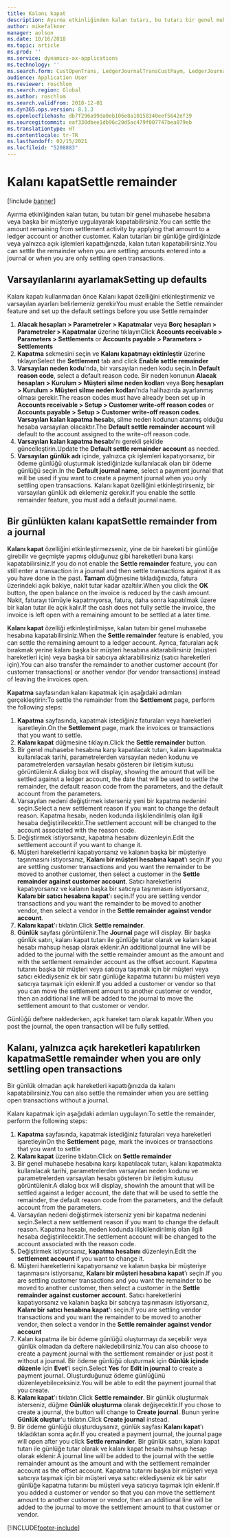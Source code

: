 ```yaml
---
title: Kalanı kapat
description: Ayırma etkinliğinden kalan tutarı, bu tutarı bir genel muhasebe hesabına uygulayarak kapatabilirsiniz.
author: mikefalkner
manager: aolson
ms.date: 10/16/2018
ms.topic: article
ms.prod: ''
ms.service: dynamics-ax-applications
ms.technology: ''
ms.search.form: CustOpenTrans, LedgerJournalTransCustPaym, LedgerJournalTransVendPaym, VendOpenTrans
audience: Application User
ms.reviewer: roschlom
ms.search.region: Global
ms.author: roschlom
ms.search.validFrom: 2018-12-01
ms.dyn365.ops.version: 8.1.3
ms.openlocfilehash: db7f296a99da0eb106e8a10158340eef5642ef39
ms.sourcegitcommit: eaf330dbee1db96c20d5ac479f007747bea079eb
ms.translationtype: HT
ms.contentlocale: tr-TR
ms.lasthandoff: 02/15/2021
ms.locfileid: "5208883"
---
```

# <a name="settle-remainder"></a><span data-ttu-id="38664-103">Kalanı kapat</span><span class="sxs-lookup"><span data-stu-id="38664-103">Settle remainder</span></span>

[!include [banner](../includes/banner.md)]

<span data-ttu-id="38664-104">Ayırma etkinliğinden kalan tutarı, bu tutarı bir genel muhasebe hesabına veya başka bir müşteriye uygulayarak kapatabilirsiniz.</span><span class="sxs-lookup"><span data-stu-id="38664-104">You can settle the amount remaining from settlement activity by applying that amount to a ledger account or another customer.</span></span> <span data-ttu-id="38664-105">Kalan tutarları bir günlüğe girdiğinizde veya yalnızca açık işlemleri kapattığınızda, kalan tutarı kapatabilirsiniz.</span><span class="sxs-lookup"><span data-stu-id="38664-105">You can settle the remainder when you are settling amounts entered into a journal or when you are only settling open transactions.</span></span>

## <a name="setting-up-defaults"></a><span data-ttu-id="38664-106">Varsayılanlarını ayarlamak</span><span class="sxs-lookup"><span data-stu-id="38664-106">Setting up defaults</span></span> 
<span data-ttu-id="38664-107">Kalanı kapatı kullanmadan önce Kalanı kapat özelliğini etkinleştirmeniz ve varsayılan ayarları belirlemeniz gerekir</span><span class="sxs-lookup"><span data-stu-id="38664-107">You must enable the Settle remainder feature and set up the default settings before you use Settle remainder</span></span>

1)  <span data-ttu-id="38664-108">**Alacak hesapları > Parametreler > Kapatmalar** veya **Borç hesapları > Parametreler > Kapatmalar** üzerine tıklayın</span><span class="sxs-lookup"><span data-stu-id="38664-108">Click **Accounts receivable > Parameters > Settlements** or **Accounts payable > Parameters > Settlements**</span></span>
2)  <span data-ttu-id="38664-109">**Kapatma** sekmesini seçin ve **Kalanı kapatmayı ektinleştir** üzerine tıklayın</span><span class="sxs-lookup"><span data-stu-id="38664-109">Select the **Settlement** tab and click **Enable settle remainder**</span></span>
3)  <span data-ttu-id="38664-110">**Varsayılan neden kodu**'nda, bir varsayılan neden kodu seçin.</span><span class="sxs-lookup"><span data-stu-id="38664-110">In **Default reason code**, select a default reason code.</span></span> <span data-ttu-id="38664-111">Bir neden konunun **Alacak hesapları > Kurulum > Müşteri silme neden kodları** veya **Borç hesapları > Kurulum > Müşteri silme neden kodları**'nda halihazırda ayarlanmış olması gerekir.</span><span class="sxs-lookup"><span data-stu-id="38664-111">The reason codes must have already been set up in **Accounts receivable > Setup > Customer write-off reason codes** or **Accounts payable > Setup > Customer write-off reason codes**.</span></span> <span data-ttu-id="38664-112">**Varsayılan kalan kapatma hesabı**, silme neden kodunun atanmış olduğu hesaba varsayılan olacaktır.</span><span class="sxs-lookup"><span data-stu-id="38664-112">The **Default settle remainder account** will default to the account assigned to the write-off reason code.</span></span>
3)  <span data-ttu-id="38664-113">**Varsayılan kalan kapatma hesabı**'nı gerekli şekilde güncelleştirin.</span><span class="sxs-lookup"><span data-stu-id="38664-113">Update the **Default settle remainder account** as needed.</span></span>
4)  <span data-ttu-id="38664-114">**Varsayılan günlük adı** içinde, yalnızca çık işlemleri kapatıyorsanız, bir ödeme günlüğü oluşturmak istediğinizde kullanılacak olan bir ödeme günlüğü seçin.</span><span class="sxs-lookup"><span data-stu-id="38664-114">In the **Default journal name**, select a payment journal that will be used if you want to create a payment journal when you only settling open transactions.</span></span> <span data-ttu-id="38664-115">Kalanı kapat özelliğini etkinleştirirseniz, bir varsayılan günlük adı eklemeniz gerekir.</span><span class="sxs-lookup"><span data-stu-id="38664-115">If you enable the settle remainder feature, you must add a default journal name.</span></span>

## <a name="settle-remainder-from-a-journal"></a><span data-ttu-id="38664-116">Bir günlükten kalanı kapat</span><span class="sxs-lookup"><span data-stu-id="38664-116">Settle remainder from a journal</span></span>
<span data-ttu-id="38664-117">**Kalanı kapat** özelliğini etkinleştirmezseniz, yine de bir hareketi bir günlüğe girebilir ve geçmişte yapmış olduğunuz gibi hareketleri buna karşı kapatabilirsiniz.</span><span class="sxs-lookup"><span data-stu-id="38664-117">If you do not enable the **Settle remainder** feature, you can still enter a transaction in a journal and then settle transactions against it as you have done in the past.</span></span> <span data-ttu-id="38664-118">**Tamam** düğmesine tıkladığınızda, fatura üzerindeki açık bakiye, nakit tutar kadar azaltılır.</span><span class="sxs-lookup"><span data-stu-id="38664-118">When you click the **OK** button, the open balance on the invoice is reduced by the cash amount.</span></span> <span data-ttu-id="38664-119">Nakit, faturayı tümüyle kapatmıyorsa, fatura, daha sonra kapatılmak üzere bir kalan tutar ile açık kalır.</span><span class="sxs-lookup"><span data-stu-id="38664-119">If the cash does not fully settle the invoice, the invoice is left open with a remaining amount to be settled at a later time.</span></span>

<span data-ttu-id="38664-120">**Kalanı kapat** özelliği etkinleştirilmişse, kalan tutarı bir genel muhasebe hesabına kapatabilirsiniz.</span><span class="sxs-lookup"><span data-stu-id="38664-120">When the **Settle remainder** feature is enabled, you can settle the remaining amount to a ledger account.</span></span> <span data-ttu-id="38664-121">Ayrıca, faturaları açık bırakmak yerine kalanı başka bir müşteri hesabına aktarabilirsiniz (müşteri hareketleri için) veya başka bir satıcıya aktarabilirsiniz (satıcı hareketleri için).</span><span class="sxs-lookup"><span data-stu-id="38664-121">You can also transfer the remainder to another customer account (for customer transactions) or another vendor (for vendor transactions) instead of leaving the invoices open.</span></span> 

<span data-ttu-id="38664-122">**Kapatma** sayfasından kalanı kapatmak için aşağıdaki adımları gerçekleştirin:</span><span class="sxs-lookup"><span data-stu-id="38664-122">To settle the remainder from the **Settlement** page, perform the following steps:</span></span>

1)  <span data-ttu-id="38664-123">**Kapatma** sayfasında, kapatmak istediğiniz faturaları veya hareketleri işaretleyin.</span><span class="sxs-lookup"><span data-stu-id="38664-123">On the **Settlement** page, mark the invoices or transactions that you want to settle.</span></span>
2)  <span data-ttu-id="38664-124">**Kalanı kapat** düğmesine tıklayın.</span><span class="sxs-lookup"><span data-stu-id="38664-124">Click the **Settle remainder** button.</span></span>
3)  <span data-ttu-id="38664-125">Bir genel muhasebe hesabına karşı kapatılacak tutarı, kalanı kapatmakta kullanılacak tarihi, parametrelerden varsayılan neden kodunu ve parametrelerden varsayılan hesabı gösteren bir iletişim kutusu görüntülenir.</span><span class="sxs-lookup"><span data-stu-id="38664-125">A dialog box will display, showing the amount that will be settled against a ledger account, the date that will be used to settle the remainder, the default reason code from the parameters, and the default account from the parameters.</span></span> 
4)  <span data-ttu-id="38664-126">Varsayılan nedeni değiştirmek isterseniz yeni bir kapatma nedenini seçin.</span><span class="sxs-lookup"><span data-stu-id="38664-126">Select a new settlement reason if you want to change the default reason.</span></span> <span data-ttu-id="38664-127">Kapatma hesabı, neden kodunda ilişkilendirilmiş olan ilgili hesaba değiştirilecektir.</span><span class="sxs-lookup"><span data-stu-id="38664-127">The settlement account will be changed to the account associated with the reason code.</span></span>
5)  <span data-ttu-id="38664-128">Değiştirmek istiyorsanız, kapatma hesabını düzenleyin.</span><span class="sxs-lookup"><span data-stu-id="38664-128">Edit the settlement account if you want to change it.</span></span>
6)  <span data-ttu-id="38664-129">Müşteri hareketlerini kapatıyorsanız ve kalanın başka bir müşteriye taşınmasını istiyorsanız, **Kalanı bir müşteri hesabına kapat**'ı seçin.</span><span class="sxs-lookup"><span data-stu-id="38664-129">If you are settling customer transactions and you want the remainder to be moved to another customer, then select a customer in the **Settle remainder against customer account**.</span></span> <span data-ttu-id="38664-130">Satıcı hareketlerini kapatıyorsanız ve kalanın başka bir satıcıya taşınmasını istiyorsanız, **Kalanı bir satıcı hesabına kapat**'ı seçin.</span><span class="sxs-lookup"><span data-stu-id="38664-130">If you are settling vendor transactions and you want the remainder to be moved to another vendor, then select a vendor in the **Settle remainder against vendor account**.</span></span>
6)  <span data-ttu-id="38664-131">**Kalanı kapat**'ı tıklatın.</span><span class="sxs-lookup"><span data-stu-id="38664-131">Click **Settle remainder**.</span></span>
7)  <span data-ttu-id="38664-132">**Günlük** sayfası görüntülenir.</span><span class="sxs-lookup"><span data-stu-id="38664-132">The **Journal** page will display.</span></span> <span data-ttu-id="38664-133">Bir başka günlük satırı, kalanı kapat tutarı ile günlüğe tutar olarak ve kalanı kapat hesabı mahsup hesap olarak eklenir.</span><span class="sxs-lookup"><span data-stu-id="38664-133">An additional journal line will be added to the journal with the settle remainder amount as the amount and with the settlement remainder account as the offset account.</span></span> <span data-ttu-id="38664-134">Kapatma tutarını başka bir müşteri veya satıcıya taşımak için bir müşteri veya satıcı eklediyseniz ek bir satır günlüğe kapatma tutarını bu müşteri veya satıcıya taşımak için eklenir.</span><span class="sxs-lookup"><span data-stu-id="38664-134">If you added a customer or vendor so that you can move the settlement amount to another customer or vendor, then an additional line will be added to the journal to move the settlement amount to that customer or vendor.</span></span>

<span data-ttu-id="38664-135">Günlüğü deftere naklederken, açık hareket tam olarak kapatılır.</span><span class="sxs-lookup"><span data-stu-id="38664-135">When you post the journal, the open transaction will be fully settled.</span></span> 

## <a name="settle-remainder-when-you-are-only-settling-open-transactions"></a><span data-ttu-id="38664-136">Kalanı, yalnızca açık hareketleri kapatılırken kapatma</span><span class="sxs-lookup"><span data-stu-id="38664-136">Settle remainder when you are only settling open transactions</span></span>
<span data-ttu-id="38664-137">Bir günlük olmadan açık hareketleri kapattığınızda da kalanı kapatabilirsiniz.</span><span class="sxs-lookup"><span data-stu-id="38664-137">You can also settle the remainder when you are settling open transactions without a journal.</span></span>

<span data-ttu-id="38664-138">Kalanı kapatmak için aşağıdaki adımları uygulayın:</span><span class="sxs-lookup"><span data-stu-id="38664-138">To settle the remainder, perform the following steps:</span></span>

1)  <span data-ttu-id="38664-139">**Kapatma** sayfasında, kapatmak istediğiniz faturaları veya hareketleri işaretleyin</span><span class="sxs-lookup"><span data-stu-id="38664-139">On the **Settlement** page, mark the invoices or transactions that you want to settle</span></span>
2)  <span data-ttu-id="38664-140">**Kalanı kapat** üzerine tıklatın.</span><span class="sxs-lookup"><span data-stu-id="38664-140">Click on **Settle remainder**</span></span>
3)  <span data-ttu-id="38664-141">Bir genel muhasebe hesabına karşı kapatılacak tutarı, kalanı kapatmakta kullanılacak tarihi, parametrelerden varsayılan neden kodunu ve parametrelerden varsayılan hesabı gösteren bir iletişim kutusu görüntülenir.</span><span class="sxs-lookup"><span data-stu-id="38664-141">A dialog box will display, showinh the amount that will be settled against a ledger account, the date that will be used to settle the remainder, the default reason code from the parameters, and the default account from the parameters.</span></span> 
4)  <span data-ttu-id="38664-142">Varsayılan nedeni değiştirmek isterseniz yeni bir kapatma nedenini seçin.</span><span class="sxs-lookup"><span data-stu-id="38664-142">Select a new settlement reason if you want to change the default reason.</span></span> <span data-ttu-id="38664-143">Kapatma hesabı, neden kodunda ilişkilendirilmiş olan ilgili hesaba değiştirilecektir.</span><span class="sxs-lookup"><span data-stu-id="38664-143">The settlement account will be changed to the account associated with the reason code.</span></span>
5)  <span data-ttu-id="38664-144">Değiştirmek istiyorsanız, **kapatma hesabını** düzenleyin.</span><span class="sxs-lookup"><span data-stu-id="38664-144">Edit the **settlement account** if you want to change it.</span></span>
6)  <span data-ttu-id="38664-145">Müşteri hareketlerini kapatıyorsanız ve kalanın başka bir müşteriye taşınmasını istiyorsanız, **Kalanı bir müşteri hesabına kapat**'ı seçin.</span><span class="sxs-lookup"><span data-stu-id="38664-145">If you are settling customer transactions and you want the remainder to be moved to another customer, then select a customer in the **Settle remainder against customer account**.</span></span> <span data-ttu-id="38664-146">Satıcı hareketlerini kapatıyorsanız ve kalanın başka bir satıcıya taşınmasını istiyorsanız, **Kalanı bir satıcı hesabına kapat**'ı seçin.</span><span class="sxs-lookup"><span data-stu-id="38664-146">If you are settling vendor transactions and you want the remainder to be moved to another vendor, then select a vendor in the **Settle remainder against vendor account**</span></span>
7)  <span data-ttu-id="38664-147">Kalan kapatma ile bir ödeme günlüğü oluşturmayı da seçebilir veya günlük olmadan da deftere nakledebilirsiniz.</span><span class="sxs-lookup"><span data-stu-id="38664-147">You can also choose to create a payment journal with the settlement remainder or just post it without a journal.</span></span> <span data-ttu-id="38664-148">Bir ödeme günlüğü oluşturmak için **Günlük içinde düzenle** için **Evet**'i seçin.</span><span class="sxs-lookup"><span data-stu-id="38664-148">Select **Yes** for **Edit in journal** to create a payment journal.</span></span> <span data-ttu-id="38664-149">Oluşturduğunuz ödeme günlüğünü düzenleyebileceksiniz.</span><span class="sxs-lookup"><span data-stu-id="38664-149">You will be able to edit the payment journal that you create.</span></span>
8)  <span data-ttu-id="38664-150">**Kalanı kapat**'ı tıklatın.</span><span class="sxs-lookup"><span data-stu-id="38664-150">Click **Settle remainder**.</span></span> <span data-ttu-id="38664-151">Bir günlük oluşturmak isterseniz, düğme **Günlük oluşturma** olarak değişecektir.</span><span class="sxs-lookup"><span data-stu-id="38664-151">If you chose to create a journal, the button will change to **Create journal**.</span></span> <span data-ttu-id="38664-152">Bunun yerine **Günlük oluştur**'u tıklatın.</span><span class="sxs-lookup"><span data-stu-id="38664-152">Click **Create journal** instead.</span></span>
9)  <span data-ttu-id="38664-153">Bir ödeme günlüğü oluşturduysanız, günlük sayfası **Kalanı kapat**'ı tıkladıktan sonra açılır.</span><span class="sxs-lookup"><span data-stu-id="38664-153">If you created a payment journal, the journal page will open after you click **Settle remainder**.</span></span> <span data-ttu-id="38664-154">Bir günlük satırı, kalanı kapat tutarı ile günlüğe tutar olarak ve kalanı kapat hesabı mahsup hesap olarak eklenir.</span><span class="sxs-lookup"><span data-stu-id="38664-154">A journal line will be added to the journal with the settle remainder amount as the amount and with the settlement remainder account as the offset account.</span></span> <span data-ttu-id="38664-155">Kapatma tutarını başka bir müşteri veya satıcıya taşımak için bir müşteri veya satıcı eklediyseniz ek bir satır günlüğe kapatma tutarını bu müşteri veya satıcıya taşımak için eklenir.</span><span class="sxs-lookup"><span data-stu-id="38664-155">If you added a customer or vendor so that you can move the settlement amount to another customer or vendor, then an additional line will be added to the journal to move the settlement amount to that customer or vendor.</span></span>


[!INCLUDE[footer-include](../../includes/footer-banner.md)]